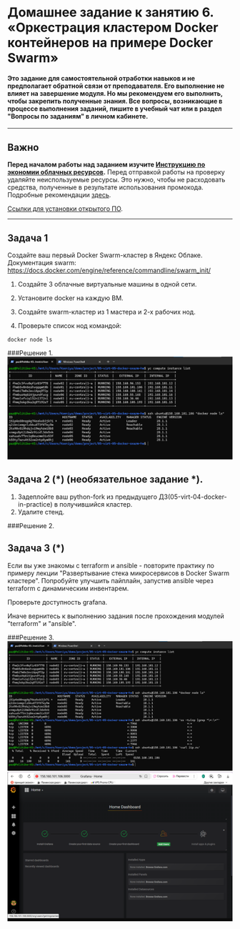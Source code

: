 # Домашнее задание к занятию 6. «Оркестрация кластером Docker контейнеров на примере Docker Swarm»

#### Это задание для самостоятельной отработки навыков и не предполагает обратной связи от преподавателя. Его выполнение не влияет на завершение модуля. Но мы рекомендуем его выполнить, чтобы закрепить полученные знания. Все вопросы, возникающие в процессе выполнения заданий, пишите в учебный чат или в раздел "Вопросы по заданиям" в личном кабинете.

---

## Важно

**Перед началом работы над заданием изучите [Инструкцию по экономии облачных ресурсов](https://github.com/netology-code/devops-materials/blob/master/cloudwork.MD).**
Перед отправкой работы на проверку удаляйте неиспользуемые ресурсы.
Это нужно, чтобы не расходовать средства, полученные в результате использования промокода.
Подробные рекомендации [здесь](https://github.com/netology-code/virt-homeworks/blob/virt-11/r/README.md).

[Ссылки для установки открытого ПО](https://github.com/netology-code/devops-materials/blob/master/README.md).

---

## Задача 1

Создайте ваш первый Docker Swarm-кластер в Яндекс Облаке.
Документация swarm: https://docs.docker.com/engine/reference/commandline/swarm_init/
1. Создайте 3 облачные виртуальные машины в одной сети.
2. Установите docker на каждую ВМ.
3. Создайте swarm-кластер из 1 мастера и 2-х рабочих нод.

4. Проверьте список нод командой:
```
docker node ls
```

###Решение 1.
![answer1](./img/6.1.png)

## Задача 2 (*) (необязательное задание *).
1.  Задеплойте ваш python-fork из предыдущего ДЗ(05-virt-04-docker-in-practice) в получившийся кластер.
2. Удалите стенд.

###Решение 2.


## Задача 3 (*)

Если вы уже знакомы с terraform и ansible  - повторите практику по примеру лекции "Развертывание стека микросервисов в Docker Swarm кластере". Попробуйте улучшить пайплайн, запустив ansible через terraform с динамическим инвентарем.

Проверьте доступность grafana.

Иначе вернитесь к выполнению задания после прохождения модулей "terraform" и "ansible".

###Решение 3.
![answer1](./img/6.3.1.png)
![answer1](./img/6.3.2.png)





